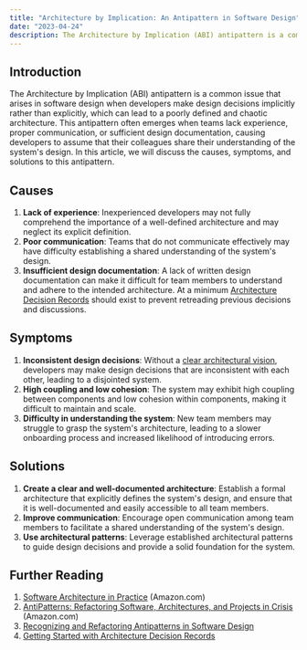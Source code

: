 ```yaml
---
title: "Architecture by Implication: An Antipattern in Software Design"
date: "2023-04-24"
description: The Architecture by Implication (ABI) antipattern is a common issue that arises in software design when developers make design decisions implicitly rather than explicitly, which can lead to a poorly defined and chaotic architecture.
---
```


## Introduction

The Architecture by Implication (ABI) antipattern is a common issue that arises in software design when developers make design decisions implicitly rather than explicitly, which can lead to a poorly defined and chaotic architecture. This antipattern often emerges when teams lack experience, proper communication, or sufficient design documentation, causing developers to assume that their colleagues share their understanding of the system's design. In this article, we will discuss the causes, symptoms, and solutions to this antipattern.

## Causes

1. **Lack of experience**: Inexperienced developers may not fully comprehend the importance of a well-defined architecture and may neglect its explicit definition.
2. **Poor communication**: Teams that do not communicate effectively may have difficulty establishing a shared understanding of the system's design.
3. **Insufficient design documentation**: A lack of written design documentation can make it difficult for team members to understand and adhere to the intended architecture. At a minimum [Architecture Decision Records](https://ardalis.com/getting-started-with-architecture-decision-records/) should exist to prevent retreading previous decisions and discussions.

## Symptoms

1. **Inconsistent design decisions**: Without a [clear architectural vision](/practices/common-architectural-vision), developers may make design decisions that are inconsistent with each other, leading to a disjointed system.
2. **High coupling and low cohesion**: The system may exhibit high coupling between components and low cohesion within components, making it difficult to maintain and scale.
3. **Difficulty in understanding the system**: New team members may struggle to grasp the system's architecture, leading to a slower onboarding process and increased likelihood of introducing errors.

## Solutions

1. **Create a clear and well-documented architecture**: Establish a formal architecture that explicitly defines the system's design, and ensure that it is well-documented and easily accessible to all team members.
2. **Improve communication**: Encourage open communication among team members to facilitate a shared understanding of the system's design.
3. **Use architectural patterns**: Leverage established architectural patterns to guide design decisions and provide a solid foundation for the system.

## Further Reading

1. [Software Architecture in Practice](https://amzn.to/3AwKcMJ) (Amazon.com)
2. [AntiPatterns: Refactoring Software, Architectures, and Projects in Crisis](https://amzn.to/3L2uIVF) (Amazon.com)
3. [Recognizing and Refactoring Antipatterns in Software Design](https://www.researchgate.net/publication/318320120_Recognizing_and_Refactoring_Antipatterns_in_Software_Design)
4. [Getting Started with Architecture Decision Records](https://ardalis.com/getting-started-with-architecture-decision-records/)

